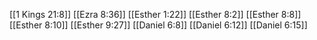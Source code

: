 [[1 Kings 21:8]]
[[Ezra 8:36]]
[[Esther 1:22]]
[[Esther 8:2]]
[[Esther 8:8]]
[[Esther 8:10]]
[[Esther 9:27]]
[[Daniel 6:8]]
[[Daniel 6:12]]
[[Daniel 6:15]]
